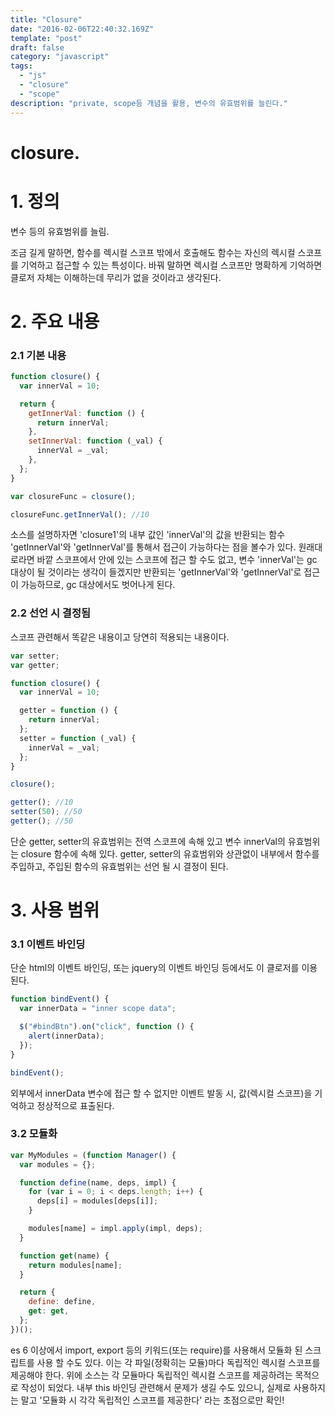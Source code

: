 ```yaml
---
title: "Closure"
date: "2016-02-06T22:40:32.169Z"
template: "post"
draft: false
category: "javascript"
tags:
  - "js"
  - "closure"
  - "scope"
description: "private, scope등 개념을 활용, 변수의 유효범위를 늘린다."
---
```


# closure.

# 1. 정의

변수 등의 유효범위를 늘림.

조금 길게 말하면, 함수를 렉시컬 스코프 밖에서 호출해도 함수는 자신의 렉시컬 스코프를 기억하고 접근할 수 있는 특성이다. 바꿔 말하면 렉시컬 스코프만 명확하게 기억하면 클로저 자체는 이해하는데 무리가 없을 것이라고 생각된다.

# 2. 주요 내용

### 2.1 기본 내용

```javascript
function closure() {
  var innerVal = 10;

  return {
    getInnerVal: function () {
      return innerVal;
    },
    setInnerVal: function (_val) {
      innerVal = _val;
    },
  };
}

var closureFunc = closure();

closureFunc.getInnerVal(); //10
```

소스를 설명하자면 'closure1'의 내부 값인 'innerVal'의 값을 반환되는 함수 'getInnerVal'와 'getInnerVal'를 통해서 접근이 가능하다는 점을 볼수가 있다. 원래대로라면 바깥 스코프에서 안에 있는 스코프에 접근 할 수도 없고, 변수 'innerVal'는 gc 대상이 될 것이라는 생각이 들겠지만 반환되는 'getInnerVal'와 'getInnerVal'로 접근이 가능하므로, gc 대상에서도 벗어나게 된다.

### 2.2 선언 시 결정됨

스코프 관련해서 똑같은 내용이고 당연히 적용되는 내용이다.

```javascript
var setter;
var getter;

function closure() {
  var innerVal = 10;

  getter = function () {
    return innerVal;
  };
  setter = function (_val) {
    innerVal = _val;
  };
}

closure();

getter(); //10
setter(50); //50
getter(); //50
```

단순 getter, setter의 유효범위는 전역 스코프에 속해 있고 변수 innerVal의 유효범위는 closure 함수에 속해 있다. getter, setter의 유효범위와 상관없이 내부에서 함수를 주입하고, 주입된 함수의 유효범위는 선언 될 시 결정이 된다.

# 3. 사용 범위

### 3.1 이벤트 바인딩

단순 html의 이벤트 바인딩, 또는 jquery의 이벤트 바인딩 등에서도 이 클로저를 이용된다.

```javascript
function bindEvent() {
  var innerData = "inner scope data";

  $("#bindBtn").on("click", function () {
    alert(innerData);
  });
}

bindEvent();
```

외부에서 innerData 변수에 접근 할 수 없지만 이벤트 발동 시, 값(렉시컬 스코프)을 기억하고 정상적으로 표출된다.

### 3.2 모듈화

```javascript
var MyModules = (function Manager() {
  var modules = {};

  function define(name, deps, impl) {
    for (var i = 0; i < deps.length; i++) {
      deps[i] = modules[deps[i]];
    }

    modules[name] = impl.apply(impl, deps);
  }

  function get(name) {
    return modules[name];
  }

  return {
    define: define,
    get: get,
  };
})();
```

es 6 이상에서 import, export 등의 키워드(또는 require)를 사용해서 모듈화 된 스크립트를 사용 할 수도 있다. 이는 각 파일(정확히는 모듈)마다 독립적인 렉시컬 스코프를 제공해야 한다. 위에 소스는 각 모듈마다 독립적인 렉시컬 스코프를 제공하려는 목적으로 작성이 되었다. 내부 this 바인딩 관련해서 문제가 생길 수도 있으니, 실제로 사용하지는 말고 '모듈화 시 각각 독립적인 스코프를 제공한다' 라는 초점으로만 확인!

